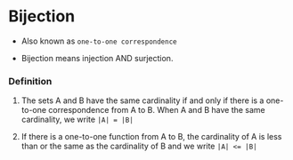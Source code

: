 # Bijection

- Also known as `one-to-one correspondence`

- Bijection means injection AND surjection.

### Definition

1. The sets A and B have the same cardinality if and only if there is a one-to-one correspondence from A to B. When A and B have the same cardinality, we write `|A| = |B|`

2. If there is a one-to-one function from A to B, the cardinality of A is less than or the same as the cardinality of B and we write `|A| <= |B|`
